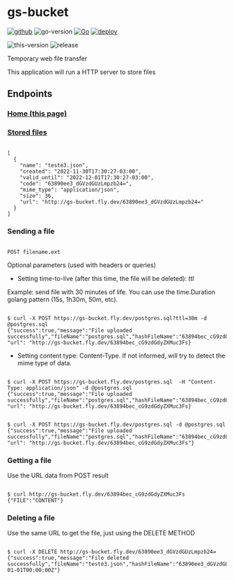 # gs-bucket

[![github](https://img.shields.io/badge/github-gs--bucket-blue)](https://github.com/guionardo/gs-bucket)
![go-version](https://img.shields.io/github/go-mod/go-version/guionardo/gs-bucket)
[![Go](https://github.com/guionardo/gs-bucket/actions/workflows/go.yml/badge.svg)](https://github.com/guionardo/gs-bucket/actions/workflows/go.yml)
[![deploy](https://img.shields.io/badge/Deploy-fly.io-orange)](https://gs-bucket.fly.dev/)

![this-version](https://img.shields.io/badge/This%20Version-$THISVERSION$-blue)
![release](https://img.shields.io/github/v/release/guionardo/gs-bucket?display_name=tag&style=flat-square)


Temporary web file transfer

This application will run a HTTP server to store files


## Endpoints

### [Home (this page)](/)

### [Stored files](/store)

<pre><code>
[
  {
    "name": "teste3.json",
    "created": "2022-11-30T17:30:27-03:00",
    "valid_until": "2022-12-01T17:30:27-03:00",
    "code": "63890ee3_dGVzdGUzLmpzb24=",
    "mime_type": "application/json",
    "size": 36,
    "url": "http://gs-bucket.fly.dev/63890ee3_dGVzdGUzLmpzb24="
  }
]
</code></pre>

### Sending a file

<pre>
<code>
POST filename.ext 
</code></pre>

Optional parameters (used with headers or queries)

* Setting time-to-live (after this time, the file will be deleted): *ttl*

Example: send file with 30 minutes of life. You can use the time.Duration golang pattern (15s, 1h30m, 50m, etc).

<pre><code>
$ curl -X POST https://gs-bucket.fly.dev/postgres.sql?ttl=30m -d @postgres.sql
{"success":true,"message":"File uploaded successfully","fileName":"postgres.sql","hashFileName":"63894bec_cG9zdGdyZXMuc3Fs", "url": "http://gs-bucket.fly.dev/63894bec_cG9zdGdyZXMuc3Fs}
</code></pre>

* Setting content type: Content-Type. If not informed, will try to detect the mime type of data.

<pre><code>
$ curl -X POST https://gs-bucket.fly.dev/postgres.sql  -H "Content-Type: application/json" -d @postgres.sql
{"success":true,"message":"File uploaded successfully","fileName":"postgres.sql","hashFileName":"63894bec_cG9zdGdyZXMuc3Fs", "url": "http://gs-bucket.fly.dev/63894bec_cG9zdGdyZXMuc3Fs}
</code></pre>

<pre><code>
$ curl -X POST https://gs-bucket.fly.dev/postgres.sql -d @postgres.sql
{"success":true,"message":"File uploaded successfully","fileName":"postgres.sql","hashFileName":"63894bec_cG9zdGdyZXMuc3Fs", "url": "http://gs-bucket.fly.dev/63894bec_cG9zdGdyZXMuc3Fs"}
</code></pre>

### Getting a file

Use the URL data from POST result 

<pre><code>
$ curl http://gs-bucket.fly.dev/63894bec_cG9zdGdyZXMuc3Fs
{"FILE":"CONTENT"}
</code></pre>

### Deleting a file

Use the same URL to get the file, just using the DELETE METHOD
<pre><code>
$ curl -X DELETE http://gs-bucket.fly.dev/63890ee3_dGVzdGUzLmpzb24=
{"success":true,"message":"File deleted successfully","fileName":"teste3.json","hashFileName":"63890ee3_dGVzdGUzLmpzb24=","validUntil":"0001-01-01T00:00:00Z"}
</code></pre>


